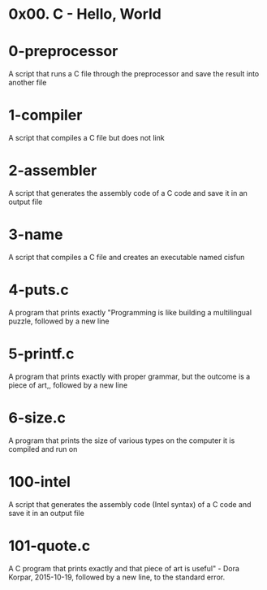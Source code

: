 # 0x00. C - Hello, World

# 0-preprocessor
A script that runs a C file through the preprocessor and save the result into another file

# 1-compiler
A script that compiles a C file but does not link

# 2-assembler
A script that generates the assembly code of a C code and save it in an output file

# 3-name
A script that compiles a C file and creates an executable named cisfun

# 4-puts.c
A program that prints exactly "Programming is like building a multilingual puzzle, followed by a new line

# 5-printf.c
A program that prints exactly with proper grammar, but the outcome is a piece of art,, followed by a new line

# 6-size.c
A program that prints the size of various types on the computer it is compiled and run on

# 100-intel
A script that generates the assembly code (Intel syntax) of a C code and save it in an output file

# 101-quote.c
A C program that prints exactly and that piece of art is useful" - Dora Korpar, 2015-10-19, followed by a new line, to the standard error.
